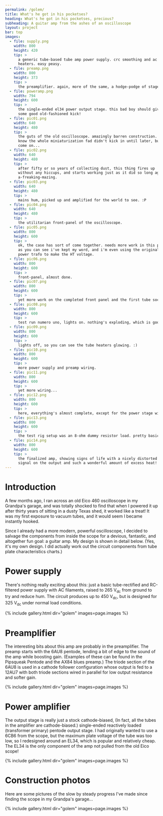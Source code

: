 ```yaml
---
permalink: /golem/
title: What's he got in his pocketses?
heading: What's he got in his pocketses, precious?
subheading: A guitar amp from the ashes of an oscilloscope
layout: project
bar: top
images:
  - file: supply.png
    width: 800
    height: 420
    tip: >
      a generic tube-based tube amp power supply. crc smoothing and ac
      heaters. easy peasy.
  - file: preamp.png
    width: 800
    height: 373
    tip: >
      the preamplifier. again, more of the same, a hodge-podge of stages...
  - file: poweramp.png
    width: 794
    height: 600
    tip: >
      the single-ended el34 power output stage. this bad boy should give
      some good old-fashioned kick!
  - file: pic01.png
    width: 640
    height: 480
    tip: >
      the guts of the old oscilloscope. amazingly barren construction. i
      know the whole miniaturization fad didn't kick in until later, but
      come on...
  - file: pic02.png
    width: 640
    height: 480
    tip: >
      after fifty or so years of collecting dust, this thing fires up
      without any hiccups, and starts working just as it did so long ago.
      a-freaking-mazing.
  - file: pic03.png
    width: 640
    height: 480
    tip: >
      mains hum, picked up and amplified for the world to see. :P
  - file: pic04.png
    width: 640
    height: 480
    tip: >
      the utilitarian front-panel of the oscilloscope.
  - file: pic05.png
    width: 800
    height: 600
    tip: >
      ok, the case has sort of come together. needs more work in this photo.
      as you can see i've kept my word, and i'm even using the original
      power trafo to make the HT voltage.
  - file: pic06.png
    width: 800
    height: 600
    tip: >
      front-panel, almost done.
  - file: pic07.png
    width: 800
    height: 600
    tip: >
      yet more work on the completed front panel and the first tube socket.
  - file: pic08.png
    width: 800
    height: 600
    tip: >
      test run numero uno, lights on. nothing's exploding, which is good.
  - file: pic09.png
    width: 800
    height: 600
    tip: >
      lights off, so you can see the tube heaters glowing. :)
  - file: pic10.png
    width: 800
    height: 600
    tip: >
      more power supply and preamp wiring.
  - file: pic11.png
    width: 800
    height: 600
    tip: >
      yet more wiring...
  - file: pic12.png
    width: 800
    height: 600
    tip: >
      here, everything's almost complete, except for the power stage wiring.
  - file: pic13.png
    width: 800
    height: 600
    tip: >
      the test rig setup was an 8-ohm dummy resistor load. pretty basic.
  - file: pic14.png
    width: 800
    height: 600
    tip: >
      the finalized amp, showing signs of life with a nicely distorted
      signal on the output and such a wonderful amount of excess heat!
---
```


# Introduction

A few months ago, I ran across an old Eico 460 oscilloscope in my Grandpa's
garage, and was totally shocked to find that when I powered it up after
thirty years of sitting in a dusty Texas shed, it worked like a treat! It
was my first exposure to vacuum tubes, and it would seem I became instantly
hooked.

Since I already had a more modern, powerful oscilloscope, I decided to
salvage the components from inside the scope for a devious, fantastic, and
altogether fun goal: a guitar amp. My design is shown in detail below. (Yes,
it's my own design. I did actually work out the circuit components from tube
plate characteristics charts.)

# Power supply

There's nothing really exciting about this: just a basic tube-rectified and
RC-filtered power supply with AC filaments, raised to 265 V<sub>dc</sub>
from ground to try and reduce hum. The circuit produces up to 450
V<sub>dc</sub>, but is designed for 325 V<sub>dc</sub> under normal load
conditions.

{% include gallery.html dir="golem" images=page.images %}

# Preamplifier

The interesting bits about this amp are probably in the preamplifier. The
preamp starts with the 6AU8 pentode, lending a bit of edge to the sound of
the amp while boosting gain. (Examples of these can be found in the
Pipsqueak Pentode and the AX84 blues preamp.) The triode section of the 6AU8
is used in a cathode follower configuration whose output is fed to a 12AU7
with both triode sections wired in parallel for low output resistance and
softer gain.

{% include gallery.html dir="golem" images=page.images %}

# Power amplifier

The output stage is really just a stock cathode-biased, (In fact, all the
tubes in the amplifier are cathode-biased.) single-ended reactively loaded
(transformer primary) pentode output stage. I had originally wanted to use a
6CB6 from the scope, but the maximum plate voltage of the tube was too low,
so I redesigned around an EL34, which is popular and relatively cheap. The
EL34 is the only component of the amp not pulled from the old Eico scope!

{% include gallery.html dir="golem" images=page.images %}

# Construction photos

Here are some pictures of the slow by steady progress I've made since
finding the scope in my Grandpa's garage...

{% include gallery.html dir="golem" images=page.images %}

